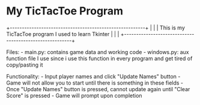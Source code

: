 # My TicTacToe Program
+--------------------------------------------------------+
|                                                        |
|  This is my TicTacToe program I used to learn Tkinter  |
|                                                        |
+--------------------------------------------------------+

Files:
    - main.py: contains game data and working code
    - windows.py: aux function file I use since i use this function in every program and get tired of copy/pasting it

Functionality:
    - Input player names and click "Update Names" button
        - Game will not allow you to start until there is something in these fields
        - Once "Update Names" button is pressed, cannot update again until "Clear Score" is pressed
    - Game will prompt upon completion